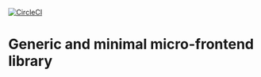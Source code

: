 [![CircleCI](https://circleci.com/gh/entur/micro-frontend/tree/master.svg?style=svg&circle-token=7cc5edff6593cc724eae97388c7769b2ce7c7b48)](https://circleci.com/gh/entur/micro-frontend/tree/master)

# Generic and minimal micro-frontend library